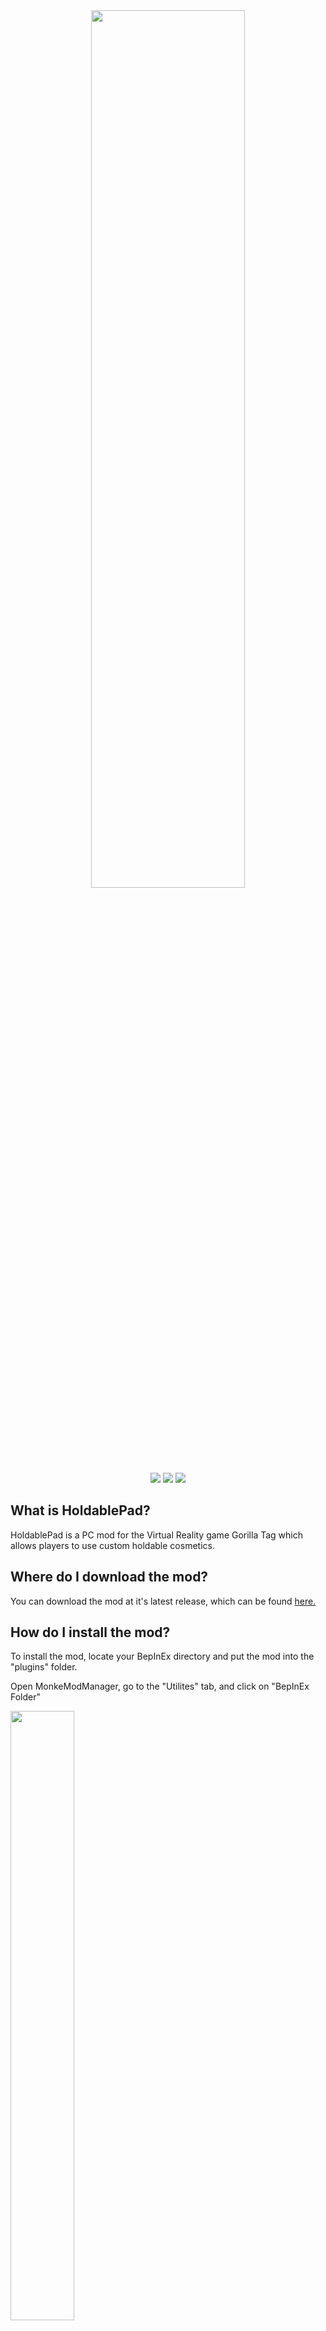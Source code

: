 <div align="center">
 <img src="https://github.com/developer9998/HoldablePad/blob/main/Marketing/DevHoldablePadBanner.png?raw=true" width=70% height=60%</img><br>
 <a href="https://github.com/developer9998/HoldablePad/blob/main/LICENSE/">   
 <a href="https://github.com/developer9998/HoldablePad/blob/main/LICENSE/">   
 <img src="https://img.shields.io/github/license/developer9998/HoldablePad?label=License&style=flat-square"</img></a>
 <a href="https://github.com/ZlothY29IQ/HoldablePad/releases/latest">
 <img src="https://img.shields.io/github/downloads/developer9998/HoldablePad/total?label=Downloads&style=flat-square"<img></a>
 <a href="https://discord.gg/dev9998">
 <img src="https://img.shields.io/discord/989239017511989258?label=Discord&style=flat-square"</img></a>
</div>

## What is HoldablePad?
HoldablePad is a PC mod for the Virtual Reality game Gorilla Tag which allows players to use custom holdable cosmetics.

## Where do I download the mod?
You can download the mod at it's latest release, which can be found [here.](https://github.com/ZlothY29IQ/HoldablePad/releases/latest/latest)

## How do I install the mod?
To install the mod, locate your BepInEx directory and put the mod into the "plugins" folder.<br>

Open MonkeModManager, go to the "Utilites" tab, and click on "BepInEx Folder"

<img src="https://github.com/developer9998/HoldablePad/blob/main/Guides/MonkeMod1.png?raw=true" width=45% height=50%>

After that, you should be able to locate the "plugins" folder in the opened directory

<img src="https://github.com/developer9998/HoldablePad/blob/main/Guides/BepIn1.png?raw=true" width=45% height=50%>

## How do I install custom holdables?
When the game is opened with the mod, a new "Holdables" folder should be created in the same directory as the mod itself.

<img src="https://github.com/developer9998/HoldablePad/blob/main/Guides/Directory1.png?raw=true" width=45% height=50%>

When you have your custom holdables downloaded, you can easily just paste them into that "Holdables" folder.

<img src="https://github.com/developer9998/HoldablePad/blob/main/Guides/Directory2.png?raw=true" width=45% height=50%><br>
###### You can find custom holdables in my Discord server, which can be found [here.](https://discord.gg/dev9998)

### How do I create my own holdables?
You can create your own holdables using the Unity Project:<br>
https://github.com/developer9998/HoldablePadUnityProject

Make sure you open the project with Unity 2019.3.15:<br>
https://unity3d.com/get-unity/download/archive

### License
This product is not affiliated with Gorilla Tag or Another Axiom LLC and is not endorsed or otherwise sponsored by Another Axiom LLC. Portions of the materials contained herein are property of Another Axiom LLC. ©2021 Another Axiom LLC.
